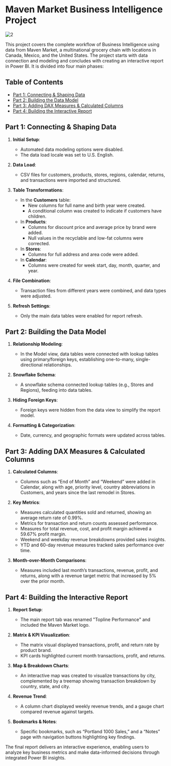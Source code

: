 # Maven Market Business Intelligence Project

![2](https://github.com/user-attachments/assets/b7f7b4b3-a7ef-4e4c-b569-a010731f559e)

This project covers the complete workflow of Business Intelligence using data from Maven Market, a multinational grocery chain with locations in Canada, Mexico, and the United States. The project starts with data connection and modeling and concludes with creating an interactive report in Power BI. It is divided into four main phases:

## Table of Contents
- [Part 1: Connecting & Shaping Data](#part-1-connecting--shaping-data)
- [Part 2: Building the Data Model](#part-2-building-the-data-model)
- [Part 3: Adding DAX Measures & Calculated Columns](#part-3-adding-dax-measures--calculated-columns)
- [Part 4: Building the Interactive Report](#part-4-building-the-interactive-report)

## Part 1: Connecting & Shaping Data
1. **Initial Setup**: 
   - Automated data modeling options were disabled.
   - The data load locale was set to U.S. English.

2. **Data Load**: 
   - CSV files for customers, products, stores, regions, calendar, returns, and transactions were imported and structured.

3. **Table Transformations**:
   - In the **Customers** table:
     - New columns for full name and birth year were created.
     - A conditional column was created to indicate if customers have children.
   - In **Products**:
     - Columns for discount price and average price by brand were added.
     - Null values in the recyclable and low-fat columns were corrected.
   - In **Stores**:
     - Columns for full address and area code were added.
   - In **Calendar**:
     - Columns were created for week start, day, month, quarter, and year.

4. **File Combination**: 
   - Transaction files from different years were combined, and data types were adjusted.

5. **Refresh Settings**: 
   - Only the main data tables were enabled for report refresh.

## Part 2: Building the Data Model
1. **Relationship Modeling**: 
   - In the Model view, data tables were connected with lookup tables using primary/foreign keys, establishing one-to-many, single-directional relationships.

2. **Snowflake Schema**: 
   - A snowflake schema connected lookup tables (e.g., Stores and Regions), feeding into data tables.

3. **Hiding Foreign Keys**: 
   - Foreign keys were hidden from the data view to simplify the report model.

4. **Formatting & Categorization**: 
   - Date, currency, and geographic formats were updated across tables.

## Part 3: Adding DAX Measures & Calculated Columns
1. **Calculated Columns**: 
   - Columns such as “End of Month” and “Weekend” were added in Calendar, along with age, priority level, country abbreviations in Customers, and years since the last remodel in Stores.

2. **Key Metrics**:
   - Measures calculated quantities sold and returned, showing an average return rate of 0.99%.
   - Metrics for transaction and return counts assessed performance.
   - Measures for total revenue, cost, and profit margin achieved a 59.67% profit margin.
   - Weekend and weekday revenue breakdowns provided sales insights.
   - YTD and 60-day revenue measures tracked sales performance over time.

3. **Month-over-Month Comparisons**: 
   - Measures included last month’s transactions, revenue, profit, and returns, along with a revenue target metric that increased by 5% over the prior month.

## Part 4: Building the Interactive Report
1. **Report Setup**: 
   - The main report tab was renamed "Topline Performance" and included the Maven Market logo.

2. **Matrix & KPI Visualization**: 
   - The matrix visual displayed transactions, profit, and return rate by product brand.
   - KPI cards highlighted current month transactions, profit, and returns.

3. **Map & Breakdown Charts**: 
   - An interactive map was created to visualize transactions by city, complemented by a treemap showing transaction breakdown by country, state, and city.

4. **Revenue Trend**: 
   - A column chart displayed weekly revenue trends, and a gauge chart compared revenue against targets.

5. **Bookmarks & Notes**: 
   - Specific bookmarks, such as “Portland 1000 Sales,” and a “Notes” page with navigation buttons highlighting key findings.

The final report delivers an interactive experience, enabling users to analyze key business metrics and make data-informed decisions through integrated Power BI insights.

